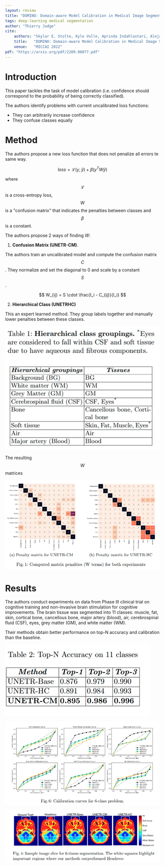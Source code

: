 ```yaml
---
layout: review
title: "DOMINO: Domain-aware Model Calibration in Medical Image Segmentation"
tags: deep-learning medical segmentation 
author: "Thierry Judge"
cite:
    authors: "Skylar E. Stolte, Kyle Volle, Aprinda Indahlastari, Alejandro Albizu, Adam J. Woods, Kevin Brink, Matthew Hale, Ruogu Fang"
    title:   "DOMINO: Domain-aware Model Calibration in Medical Image Segmentation"
    venue:   "MICCAI 2022"
pdf: "https://arxiv.org/pdf/2209.06077.pdf"
---
```


# Introduction

This paper tackles the task of model calibration (i.e. confidence should correspond to the probability of being 
correctly classified). 

The authors identify problems with current uncalibrated loss functions: 
* They can arbitrarily increase confidence 
* They confuse classes equally 

# Method 

The authors propose a new loss function that does not penalize all errors te same way. 

$$
loss = \mathcal{L}(y, \hat{y}) + \beta(y^T W \hat{y})    
$$

where $$\mathcal{L}$$ is a cross-entropy loss, $$W$$ is a "confusion matrix" that indicates the penalties between classes and 
$$\beta$$ is a constant.

The authors propose 2 ways of finding $W$: 

1. **Confusion Matrix (UNETR-CM)**. 

The authors train an uncalibrated model and compute the confusion matrix $$C$$. 
They normalize and set the diagonal to 0 and scale by a constant $$S$$. 

$$
W_{ij} = S \cdot \frac{I_i - C_{ij}}{I_i}
$$


2. **Hierarchical Class (UNETRHC)**

This an expert learned method. They group labels together and manually lower penalties between these classes. 

![](/article/images/domino/tab1.jpeg)


The resulting $$W$$ matrices 

![](/article/images/domino/figw.jpeg)


# Results 

The authors conduct experiments on data from Phase III clinical trial on cognitive training and
non-invasive brain stimulation for cognitive improvements. The brain tissue was segmented into 11 classes: muscle, fat, skin, cortical bone, cancellous bone, major artery (blood), air, cerebrospinal fluid (CSF),
eyes, grey matter (GM), and white matter (WM). 

Their methods obtain better performance on top-N accuracy and calibration than the baseline. 

![](/article/images/domino/tab2.jpeg)

![](/article/images/domino/figcal.jpeg)

![](/article/images/domino/fig4.jpeg)
